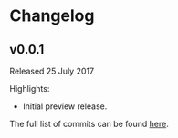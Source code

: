 # Changelog

## v0.0.1
Released 25 July 2017

Highlights:
* Initial preview release.

The full list of commits can be found [here](https://github.com/basilfx/Photod/compare/b25a100326da1cfc2127e60f940c10f4ba6a34e7...v0.0.1).
